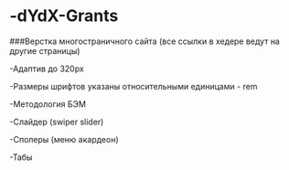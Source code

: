 # -dYdX-Grants



###Верстка многостраничного сайта (все ссылки в хедере ведут на другие страницы)

-Адаптив до 320px

-Размеры шрифтов указаны относительными единицами - rem

-Методология БЭМ

-Слайдер (swiper slider)

-Сполеры (меню акардеон)

-Табы
